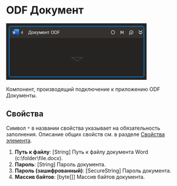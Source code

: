 # ODF Документ

![](<../../../../.gitbook/assets1/Cropped-DocumentODF.png>)

Компонент, производящий подключение к приложению ODF Документы. 

## Свойства
Символ `*` в названии свойства указывает на обязательность заполнения. Описание общих свойств см. в разделе [Свойства элемента](https://docs.primo-rpa.ru/primo-rpa/primo-studio/process/elements#svoistva-elementa).

1. **Путь к файлу**: [String] Путь к файлу документа Word (c:\folder\file.docx).
2. **Пароль**: [String] Пароль документа.
3. **Пароль (зашифрованный)**: [SecureString] Пароль документа.
4. **Массив байтов**: [byte[]] Массив байтов документа.
